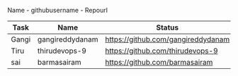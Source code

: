 Name - githubusername - Repourl 

| Task | Name | Status
|------|-------|---------|
|Gangi | gangireddydanam| https://github.com/gangireddydanam |
| Tiru  | thirudevops-9 | https://github.com/thirudevops-9   |
| sai   | barmasairam   | https://github.com/barmasairam   |
